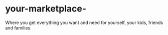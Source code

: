 # your-marketplace-
Where you get everything you want and need for yourself, your kids, friends and families.
